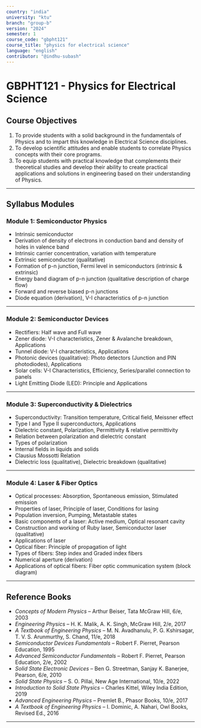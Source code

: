 ```yaml
---
country: "india"
university: "ktu"
branch: "group-b"
version: "2024"
semester: 1
course_code: "gbpht121"
course_title: "physics for electrical science"
language: "english"
contributor: "@indhu-subash"
---
```


# GBPHT121 - Physics for Electrical Science  

## Course Objectives  

1. To provide students with a solid background in the fundamentals of Physics and to impart this knowledge in Electrical Science disciplines.  
2. To develop scientific attitudes and enable students to correlate Physics concepts with their core programs.  
3. To equip students with practical knowledge that complements their theoretical studies and develop their ability to create practical applications and solutions in engineering based on their understanding of Physics.  

---

## Syllabus Modules  

### Module 1: Semiconductor Physics  
- Intrinsic semiconductor  
- Derivation of density of electrons in conduction band and density of holes in valence band  
- Intrinsic carrier concentration, variation with temperature  
- Extrinsic semiconductor (qualitative)  
- Formation of p-n junction, Fermi level in semiconductors (intrinsic & extrinsic)  
- Energy band diagram of p-n junction (qualitative description of charge flow)  
- Forward and reverse biased p-n junctions  
- Diode equation (derivation), V-I characteristics of p-n junction  

---

### Module 2: Semiconductor Devices  
- Rectifiers: Half wave and Full wave  
- Zener diode: V-I characteristics, Zener & Avalanche breakdown, Applications  
- Tunnel diode: V-I characteristics, Applications  
- Photonic devices (qualitative): Photo detectors (Junction and PIN photodiodes), Applications  
- Solar cells: V-I Characteristics, Efficiency, Series/parallel connection to panels  
- Light Emitting Diode (LED): Principle and Applications  

---

### Module 3: Superconductivity & Dielectrics  
- Superconductivity: Transition temperature, Critical field, Meissner effect  
- Type I and Type II superconductors, Applications  
- Dielectric constant, Polarization, Permittivity & relative permittivity  
- Relation between polarization and dielectric constant  
- Types of polarization  
- Internal fields in liquids and solids  
- Clausius Mossotti Relation  
- Dielectric loss (qualitative), Dielectric breakdown (qualitative)  

---

### Module 4: Laser & Fiber Optics  
- Optical processes: Absorption, Spontaneous emission, Stimulated emission  
- Properties of laser, Principle of laser, Conditions for lasing  
- Population inversion, Pumping, Metastable states  
- Basic components of a laser: Active medium, Optical resonant cavity  
- Construction and working of Ruby laser, Semiconductor laser (qualitative)  
- Applications of laser  
- Optical fiber: Principle of propagation of light  
- Types of fibers: Step index and Graded index fibers  
- Numerical aperture (derivation)  
- Applications of optical fibers: Fiber optic communication system (block diagram)  

---

## Reference Books  

- *Concepts of Modern Physics* – Arthur Beiser, Tata McGraw Hill, 6/e, 2003  
- *Engineering Physics* – H. K. Malik, A. K. Singh, McGraw Hill, 2/e, 2017  
- *A Textbook of Engineering Physics* – M. N. Avadhanulu, P. G. Kshirsagar, T. V. S. Arunmurthy, S. Chand, 11/e, 2018  
- *Semiconductor Devices Fundamentals* – Robert F. Pierret, Pearson Education, 1995  
- *Advanced Semiconductor Fundamentals* – Robert F. Pierret, Pearson Education, 2/e, 2002  
- *Solid State Electronic Devices* – Ben G. Streetman, Sanjay K. Banerjee, Pearson, 6/e, 2010  
- *Solid State Physics* – S. O. Pillai, New Age International, 10/e, 2022  
- *Introduction to Solid State Physics* – Charles Kittel, Wiley India Edition, 2019  
- *Advanced Engineering Physics* – Premlet B., Phasor Books, 10/e, 2017  
- *A Textbook of Engineering Physics* – I. Dominic, A. Nahari, Owl Books, Revised Ed., 2016  

---
